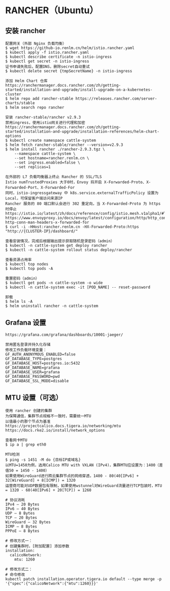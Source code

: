 # RANCHER（Ubuntu）

## 安装 rancher
	配置网关（外部 Nginx 负载均衡）
	$ wget https://github-io.renlm.cn/helm/istio.rancher.yaml
	$ kubectl apply -f istio.rancher.yaml
	$ kubectl describe certificate -n istio-ingress
	$ kubectl get secret -n istio-ingress
	证书申请失败后，配置DNS，删除secret自动重试
	$ kubectl delete secret {tmpSecretName} -n istio-ingress

	添加 Helm Chart 仓库
	https://ranchermanager.docs.rancher.com/zh/getting-started/installation-and-upgrade/install-upgrade-on-a-kubernetes-cluster
	$ helm repo add rancher-stable https://releases.rancher.com/server-charts/stable
	$ helm search repo rancher
	
	安装 rancher-stable/rancher v2.9.3
	禁用ingress，使用istio网关进行代理和加密
	https://ranchermanager.docs.rancher.com/zh/getting-started/installation-and-upgrade/installation-references/helm-chart-options
	$ kubectl create namespace cattle-system
	$ helm fetch rancher-stable/rancher --version=v2.9.3
	$ helm install rancher ./rancher-2.9.3.tgz \
        --namespace cattle-system \
        --set hostname=rancher.renlm.cn \
        --set ingress.enabled=false \
        --set replicas=1
	
	在外部的 L7 负载均衡器上终止 Rancher 的 SSL/TLS
	Istio numTrustedProxies 大于0时，Envoy 将开启 X-Forwarded-Proto、X-Forwarded-Port、X-Forwarded-For
	同时，istio-ingressgateway 中 k8s.service.externalTrafficPolicy 设置为 Local，可保留客户端访问来源IP
	Rancher 服务的 80 端口默认会进行 302 重定向，当 X-Forwarded-Proto 为 https 时停止
	https://istio.io/latest/zh/docs/reference/config/istio.mesh.v1alpha1/#Topology
	https://www.envoyproxy.io/docs/envoy/latest/configuration/http/http_conn_man/headers#config-http-conn-man-headers-x-forwarded-for
	$ curl -i -HHost:rancher.renlm.cn -HX-Forwarded-Proto:https "http://{CLUSTER-IP}/dashboard/"
	
	查看安装情况，完成后根据输出提示获取随机登录密码（admin）
	$ kubectl -n cattle-system get deploy rancher
	$ kubectl -n cattle-system rollout status deploy/rancher
	
	查看资源占用率
	$ kubectl top nodes
	$ kubectl top pods -A
	
	重置密码（admin）
	$ kubectl get pods -n cattle-system -o wide
	$ kubectl -n cattle-system exec -it [POD_NAME] -- reset-password
	
	卸载
	$ helm ls -A
	$ helm uninstall rancher -n cattle-system

## Grafana 设置
	https://grafana.com/grafana/dashboards/10001-jaeger/

```
禁用匿名登录并持久化存储
修改工作负载环境变量：
GF_AUTH_ANONYMOUS_ENABLED=false
GF_DATABASE_TYPE=postgres
GF_DATABASE_HOST=postgres.io:5432
GF_DATABASE_NAME=grafana
GF_DATABASE_USER=grafana
GF_DATABASE_PASSWORD=pwd
GF_DATABASE_SSL_MODE=disable
```

## MTU 设置（可选）
	使用 rancher 创建的集群
	为保障通信，集群节点规格不一致时，需要统一MTU
	以值最小的那个节点为基准
	https://projectcalico.docs.tigera.io/networking/mtu
	https://docs.rke2.io/install/network_options

	查看网卡MTU
	$ ip a | grep eth0
	
	MTU检测
	$ ping -s 1451 -M do {目标IP或域名}
	以MTU=1450为例，选用Calico MTU with VXLAN (IPv4)，集群MTU应设置为：1400（差值50 = 1450 - 1400）
	如果使用WireGuard进行跨云集群节点的网络穿透，1400 - 80(40[IPv6] + 32[WireGuard] + 8[ICMP]) = 1320
	运营商可能对UDP数据包有限制，如果使用wstunnel对WireGuard流量进行TCP包装时，MTU = 1320 - 60(40[IPv6] + 20[TCP]) = 1260
	
```
# 协议消耗
IPv4 – 20 Bytes
IPv6 – 40 Bytes
UDP – 8 Bytes
TCP – 20 Bytes
WireGuard – 32 Bytes
ICMP – 8 Bytes
PPPoE – 8 Bytes
```

```
# 修改方式一：
# 创建集群时，[附加配置] 添加参数
installation:
  calicoNetwork:
    mtu: 1260
```
	
```
# 修改方式二：
# 命令修改
kubectl patch installation.operator.tigera.io default --type merge -p '{"spec":{"calicoNetwork":{"mtu":1260}}}'
```
